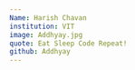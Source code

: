 ```yaml
---
Name: Harish Chavan
institution: VIT
image: Addhyay.jpg
quote: Eat Sleep Code Repeat!
github: Addhyay
---
```

